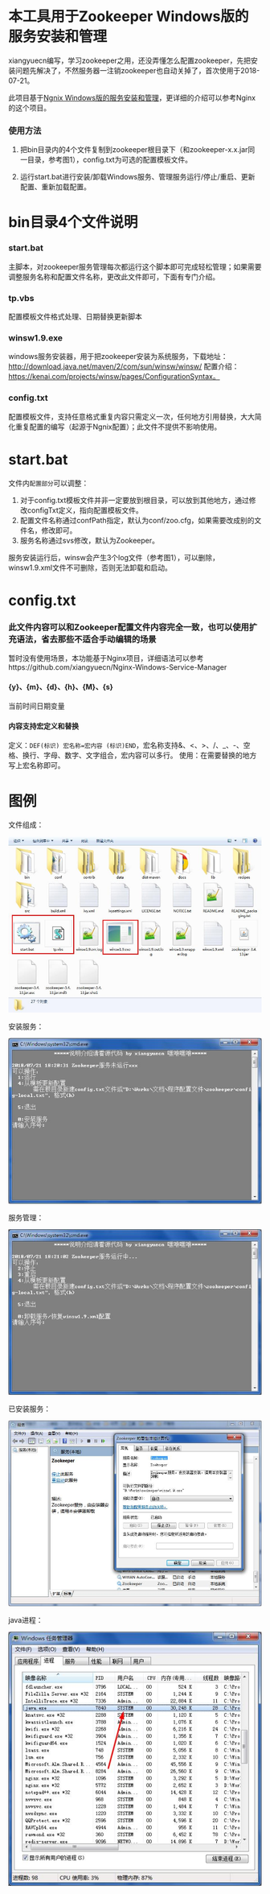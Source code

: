 # 本工具用于Zookeeper Windows版的服务安装和管理

xiangyuecn编写，学习zookeeper之用，还没弄懂怎么配置zookeeper，先把安装问题先解决了，不然服务器一注销zookeeper也自动关掉了，首次使用于2018-07-21。

此项目基于[Ngnix Windows版的服务安装和管理](https://github.com/xiangyuecn/Nginx-Windows-Service-Manager)，更详细的介绍可以参考Nginx的这个项目。

### 使用方法

1. 把bin目录内的4个文件复制到zookeeper根目录下（和zookeeper-x.x.jar同一目录，参考图1），config.txt为可选的配置模板文件。

2. 运行start.bat进行安装/卸载Windows服务、管理服务运行/停止/重启、更新配置、重新加载配置。



# bin目录4个文件说明

### start.bat
主脚本，对zookeeper服务管理每次都运行这个脚本即可完成轻松管理；如果需要调整服务名称和配置文件名称，更改此文件即可，下面有专门介绍。

### tp.vbs
配置模板文件格式处理、日期替换更新脚本

### winsw1.9.exe
windows服务安装器，用于把zookeeper安装为系统服务，下载地址：http://download.java.net/maven/2/com/sun/winsw/winsw/ 配置介绍：https://kenai.com/projects/winsw/pages/ConfigurationSyntax。

### config.txt
配置模板文件，支持任意格式重复内容只需定义一次，任何地方引用替换，大大简化重复配置的编写（起源于Ngnix配置）；此文件不提供不影响使用。


# start.bat

文件内`配置部分`可以调整：
1. 对于config.txt模板文件并非一定要放到根目录，可以放到其他地方，通过修改configTxt定义，指向配置模板文件。
2. 配置文件名称通过confPath指定，默认为conf/zoo.cfg，如果需要改成别的文件名，修改即可。
3. 服务名称通过svs修改，默认为Zookeeper。

服务安装运行后，winsw会产生3个log文件（参考图1），可以删除，winsw1.9.xml文件不可删除，否则无法卸载和启动。


# config.txt

### 此文件内容可以和Zookeeper配置文件内容完全一致，也可以使用扩充语法，省去那些不适合手动编辑的场景
暂时没有使用场景，本功能基于Nginx项目，详细语法可以参考https://github.com/xiangyuecn/Nginx-Windows-Service-Manager

#### {y}、{m}、{d}、{h}、{M}、{s}
当前时间日期变量

#### 内容支持宏定义和替换
定义：`DEF(标识) 宏名称=宏内容 (标识)END`，宏名称支持&、<、>、/、_、-、空格、换行、字母、数字、文字组合，宏内容可以多行。
使用：在需要替换的地方写上宏名称即可。



# 图例

文件组成：

![图1](test/1.jpg)

安装服务：

![图2](test/2.jpg)

服务管理：

![图3](test/3.jpg)

已安装服务：

![图4](test/4.jpg)

java进程：

![图5](test/5.jpg)